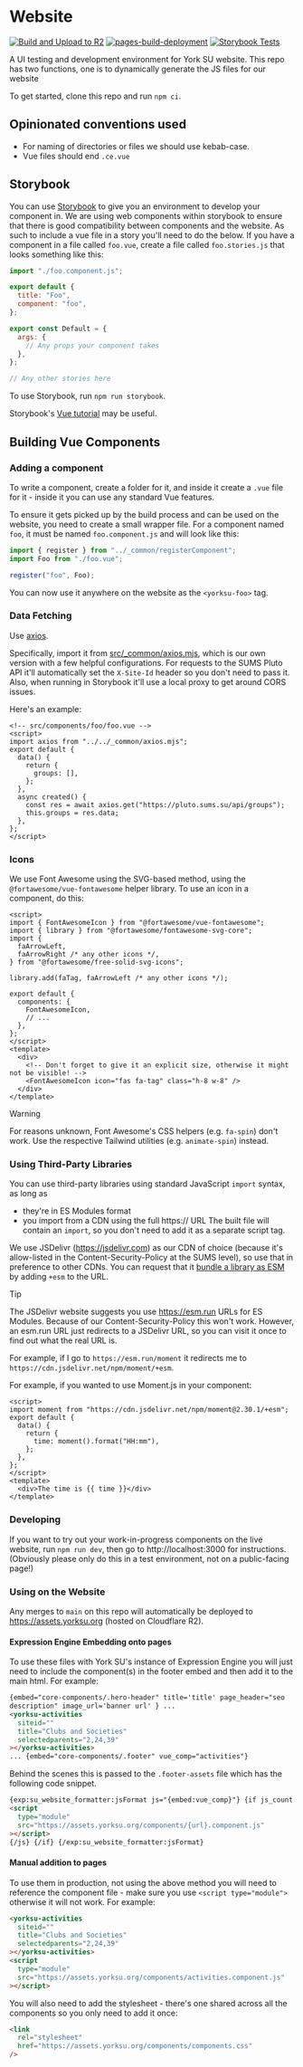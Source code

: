 # Website

[![Build and Upload to R2](https://github.com/YUSU-Dev/Vue-3-Components/actions/workflows/build.yml/badge.svg)](https://github.com/YUSU-Dev/Vue-3-Components/actions/workflows/build.yml)
[![pages-build-deployment](https://github.com/YUSU-Dev/Vue-3-Components/actions/workflows/pages/pages-build-deployment/badge.svg)](https://github.com/YUSU-Dev/Vue-3-Components/actions/workflows/pages/pages-build-deployment)
[![Storybook Tests](https://github.com/YUSU-Dev/Vue-3-Components/actions/workflows/storybook-tests.yml/badge.svg)](https://github.com/YUSU-Dev/Vue-3-Components/actions/workflows/storybook-tests.yml)

A UI testing and development environment for York SU website. This repo has two functions, one is to dynamically generate the JS files for our website

To get started, clone this repo and run `npm ci`.

## Opinionated conventions used

- For naming of directories or files we should use kebab-case.
- Vue files should end `.ce.vue`

## Storybook

You can use [Storybook](https://storybook.js.org/) to give you an environment to develop your component in. We are using web components within storybook to ensure that there is good compatibility between components and the website. As such to include a vue file in a story you'll need to do the below.
If you have a component in a file called `foo.vue`, create a file called `foo.stories.js` that looks something like this:

```js
import "./foo.component.js";

export default {
  title: "Foo",
  component: "foo",
};

export const Default = {
  args: {
    // Any props your component takes
  },
};

// Any other stories here
```

To use Storybook, run `npm run storybook`.

Storybook's [Vue tutorial](https://storybook.js.org/tutorials/intro-to-storybook/vue/en/get-started/) may be useful.

## Building Vue Components

### Adding a component

To write a component, create a folder for it, and inside it create a `.vue` file for it - inside it you can use any standard Vue features.

To ensure it gets picked up by the build process and can be used on the website, you need to create a small wrapper file.
For a component named `foo`, it must be named `foo.component.js` and will look like this:

```js
import { register } from "../_common/registerComponent";
import Foo from "./foo.vue";

register("foo", Foo);
```

You can now use it anywhere on the website as the `<yorksu-foo>` tag.

### Data Fetching

Use [axios](https://axios-http.com/docs/intro).

Specifically, import it from [src/\_common/axios.mjs](./src/_common/axios.mjs), which is our own version with a few helpful configurations.
For requests to the SUMS Pluto API it'll automatically set the `X-Site-Id` header so you don't need to pass it.
Also, when running in Storybook it'll use a local proxy to get around CORS issues.

Here's an example:

```vue
<!-- src/components/foo/foo.vue -->
<script>
import axios from "../../_common/axios.mjs";
export default {
  data() {
    return {
      groups: [],
    };
  },
  async created() {
    const res = await axios.get("https://pluto.sums.su/api/groups");
    this.groups = res.data;
  },
};
</script>
```

### Icons

We use Font Awesome using the SVG-based method, using the `@fortawesome/vue-fontawesome` helper library. To use an icon in a component, do this:

```vue
<script>
import { FontAwesomeIcon } from "@fortawesome/vue-fontawesome";
import { library } from "@fortawesome/fontawesome-svg-core";
import {
  faArrowLeft,
  faArrowRight /* any other icons */,
} from "@fortawesome/free-solid-svg-icons";

library.add(faTag, faArrowLeft /* any other icons */);

export default {
  components: {
    FontAwesomeIcon,
    // ...
  },
};
</script>
<template>
  <div>
    <!-- Don't forget to give it an explicit size, otherwise it might not be visible! -->
    <FontAwesomeIcon icon="fas fa-tag" class="h-8 w-8" />
  </div>
</template>
```

> [!WARNING]
>
> For reasons unknown, Font Awesome's CSS helpers (e.g. `fa-spin`) don't work.
> Use the respective Tailwind utilities (e.g. `animate-spin`) instead.

### Using Third-Party Libraries

You can use third-party libraries using standard JavaScript `import` syntax, as long as

- they're in ES Modules format
- you import from a CDN using the full https:// URL
  The built file will contain an `import`, so you don't need to add it as a separate script tag.

We use JSDelivr (https://jsdelivr.com) as our CDN of choice (because it's allow-listed in the Content-Security-Policy at the SUMS level), so use that in preference to other CDNs.
You can request that it [bundle a library as ESM](https://www.jsdelivr.com/esm) by adding `+esm` to the URL.

> [!TIP]
> The JSDelivr website suggests you use https://esm.run URLs for ES Modules.
> Because of our Content-Security-Policy this won't work.
> However, an esm.run URL just redirects to a JSDelivr URL, so you can visit it once to find out what the real URL is.
>
> For example, if I go to `https://esm.run/moment` it redirects me to `https://cdn.jsdelivr.net/npm/moment/+esm`.

For example, if you wanted to use Moment.js in your component:

```vue
<script>
import moment from "https://cdn.jsdelivr.net/npm/moment@2.30.1/+esm";
export default {
  data() {
    return {
      time: moment().format("HH:mm"),
    };
  },
};
</script>
<template>
  <div>The time is {{ time }}</div>
</template>
```

### Developing

If you want to try out your work-in-progress components on the live website, run `npm run dev`, then go to http://localhost:3000 for instructions.
(Obviously please only do this in a test environment, not on a public-facing page!)

### Using on the Website

Any merges to `main` on this repo will automatically be deployed to https://assets.yorksu.org (hosted on Cloudflare R2).

#### Expression Engine Embedding onto pages

To use these files with York SU's instance of Expression Engine you will just need to include the component(s) in the footer embed and then add it to the main html. For example:

```html
{embed="core-components/.hero-header" title='title' page_header="seo
description" image_url='banner url' } ...
<yorksu-activities
  siteid=""
  title="Clubs and Societies"
  selectedparents="2,24,39"
></yorksu-activities>
... {embed="core-components/.footer" vue_comp="activities"}
```

Behind the scenes this is passed to the `.footer-assets` file which has the following code snippet.

```html
{exp:su_website_formatter:jsFormat js="{embed:vue_comp}"} {if js_count > 0} {js}
<script
  type="module"
  src="https://assets.yorksu.org/components/{url}.component.js"
></script>
{/js} {/if} {/exp:su_website_formatter:jsFormat}
```

#### Manual addition to pages

To use them in production, not using the above method you will need to reference the component file - make sure you use `<script type="module">` otherwise it will not work. For example:

```html
<yorksu-activities
  siteid=""
  title="Clubs and Societies"
  selectedparents="2,24,39"
></yorksu-activities>
<script
  type="module"
  src="https://assets.yorksu.org/components/activities.component.js"
></script>
```

You will also need to add the stylesheet - there's one shared across all the components so you only need to add it once:

```html
<link
  rel="stylesheet"
  href="https://assets.yorksu.org/components/components.css"
/>
```
